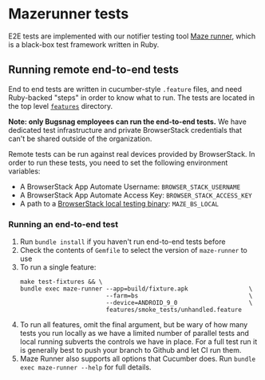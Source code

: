 # Mazerunner tests

E2E tests are implemented with our notifier testing tool [Maze runner](https://github.com/bugsnag/maze-runner), 
which is a black-box test framework written in Ruby.

## Running remote end-to-end tests

End to end tests are written in cucumber-style `.feature` files, and need Ruby-backed "steps" in order to know what 
to run. The tests are located in the top level [`features`](/features/) directory.

__Note: only Bugsnag employees can run the end-to-end tests.__ We have dedicated test infrastructure and private 
BrowserStack credentials that can't be shared outside of the organization.

Remote tests can be run against real devices provided by BrowserStack. In order to run these tests, you need to set 
the following environment variables:

- A BrowserStack App Automate Username: `BROWSER_STACK_USERNAME`
- A BrowserStack App Automate Access Key: `BROWSER_STACK_ACCESS_KEY`
- A path to a [BrowserStack local testing binary](https://www.browserstack.com/local-testing/app-automate): `MAZE_BS_LOCAL`

### Running an end-to-end test

1. Run `bundle install` if you haven't run end-to-end tests before
1. Check the contents of `Gemfile` to select the version of `maze-runner` to use
1. To run a single feature:
    ```shell script
    make test-fixtures && \
    bundle exec maze-runner --app=build/fixture.apk                 \
                            --farm=bs                               \
                            --device=ANDROID_9_0                    \
                            features/smoke_tests/unhandled.feature
    ```
1. To run all features, omit the final argument, but be wary of how many tests you run locally as we have a limited number of parallel tests and local running subverts the controls we have in place.  For a full test run it is generally best to push your branch to Github and let CI run them.
1. Maze Runner also supports all options that Cucumber does.  Run `bundle exec maze-runner --help` for full details.
